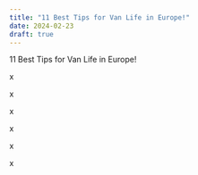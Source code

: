 ```yaml
---
title: "11 Best Tips for Van Life in Europe!"
date: 2024-02-23
draft: true
---
```


11 Best Tips for Van Life in Europe!

<!--more--> x  
  
  

x

x

x

x

x
